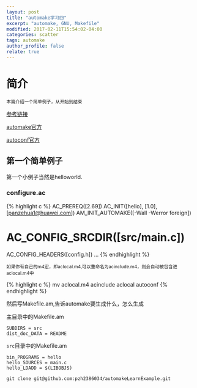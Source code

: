 ```yaml
---
layout: post
title: "automake学习四"
excerpt: "automake, GNU, Makefile"
modified: 2017-02-11T15:54:02-04:00
categories: scatter
tags: automake
author_profile: false
relate: true
---
```



# 简介 #

<small>本篇介绍一个简单例子，从开始到结束</small>

[参考链接](http://freesoftwaremagazine.com/articles/"automatically_writing_makefiles_with_autotools")

[automake官方][id1]


[autoconf官方][id2]


## 第一个简单例子 ##

第一个小例子当然是helloworld. 

### configure.ac ###

{% highlight c %}
AC_PREREQ([2.69])
AC_INIT([hello], [1.0], [panzehua1@huawei.com])
AM_INIT_AUTOMAKE([-Wall -Werror foreign])
# AC_CONFIG_SRCDIR([src/main.c])
AC_CONFIG_HEADERS([config.h])
...
{% endhighlight %}

<small>如果你有自己的m4宏，即aclocal.m4,可以重命名为acinclude.m4，则会自动被包含进aclocal.m4中</small>


{% highlight c %}
mv aclocal.m4 acinclude
aclocal
autoconf
{% endhighlight %}

然后写Makefile.am,告诉automake要生成什么，怎么生成

主目录中的Makefile.am

```mermaid
SUBDIRS = src
dist_doc_DATA = README
```

`src`目录中的Makefile.am


```mermaid
bin_PROGRAMS = hello
hello_SOURCES = main.c
hello_LDADD = $(LIBOBJS)
```

```mermaid
git clone git@github.com:pzh2386034/automakeLearnExample.git
```


[id1]: https://www.gnu.org/software/automake/
[id2]: https://www.gnu.org/software/autoconf/autoconf.html
